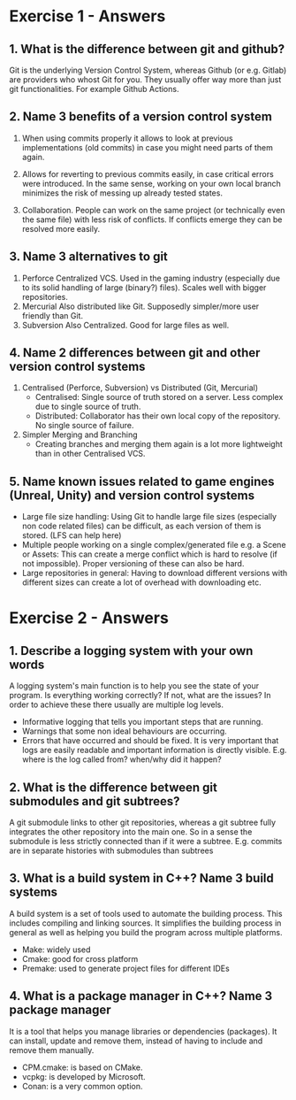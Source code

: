 # Exercise 1 - Answers
## 1. What is the difference between git and github?

Git is the underlying Version Control System, whereas Github (or e.g. Gitlab) are providers who whost Git for you.
They usually offer way more than just git functionalities. For example Github Actions.

## 2. Name 3 benefits of a version control system

1.  When using commits properly it allows to look at previous implementations (old commits) 
in case you might need parts of them again.

2.   Allows for reverting to previous commits easily, in case critical errors were introduced.
In the same sense, working on your own local branch minimizes the risk of messing up already tested states.

3.  Collaboration. People can work on the same project (or technically even the same file) with less risk of conflicts. 
If conflicts emerge they can be resolved more easily.

## 3. Name 3 alternatives to git

1. Perforce
Centralized VCS. Used in the gaming industry (especially due to its solid handling of large (binary?) files). Scales well with bigger repositories.
2.  Mercurial
Also distributed like Git. Supposedly simpler/more user friendly than Git.
3. Subversion
Also Centralized.  Good for large files as well.

## 4. Name 2 differences between git and other version control systems

1. Centralised (Perforce, Subversion) vs Distributed (Git, Mercurial)
	- Centralised:
	 Single source of truth stored on a server.
	 Less complex due to single source of truth.
	 - Distributed:
	 Collaborator has their own local copy of the repository.
	 No single source of failure.
2. Simpler Merging and Branching
	- Creating branches and merging them again is a lot more lightweight than in other Centralised VCS.

## 5. Name known issues related to game engines (Unreal, Unity) and version control systems

- Large file size handling: 
Using Git to handle large file sizes (especially non code related files) can be difficult, as each version of them is stored. (LFS can help here)
- Multiple people working on a single complex/generated file e.g. a Scene or Assets: 
This can create a merge conflict which is hard to resolve (if not impossible). Proper versioning of these can also be hard.
- Large repositories in general: 
Having to download different versions with different sizes can create a lot of overhead with downloading etc.

# Exercise 2 - Answers

## 1. Describe a logging system with your own words

A logging system's main function is to help you see the state of your program. Is everything working correctly? If not, what are the issues?
In order to achieve these there usually are multiple log levels.
- Informative logging that tells you important steps that are running.
- Warnings that some non ideal behaviours are occurring.
- Errors that have occurred and should be fixed. 
It is very important that logs are easily readable and important information is directly visible. E.g. where is the log called from? when/why did it happen?


## 2. What is the difference between git submodules and git subtrees?

A git submodule links to other git repositories, whereas a git subtree fully integrates the other repository into the main one.
So in a sense the submodule is less strictly connected than if it were a subtree.
E.g. commits are in separate histories with submodules than subtrees

## 3. What is a build system in C++? Name 3 build systems

A build system is a set of tools used to automate the building process. This includes compiling and linking sources.
It simplifies the building process in general as well as helping you build the program across multiple platforms.

- Make: widely used
- Cmake: good for cross platform
- Premake: used to generate project files for different IDEs

## 4. What is a package manager in C++? Name 3 package manager

It is a tool that helps you manage libraries or dependencies (packages).
It can install, update and remove them, instead of having to include and remove them manually.

- CPM.cmake: is based on CMake.
- vcpkg: is developed by Microsoft.
- Conan: is a very common option.